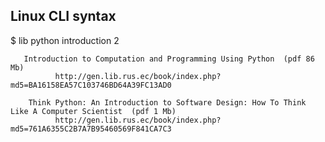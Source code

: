 ## Linux CLI syntax

$ lib python introduction 2

       Introduction to Computation and Programming Using Python  (pdf 86 Mb) 
 		      http://gen.lib.rus.ec/book/index.php?md5=BA16158EA57C103746BD64A39FC13AD0 

        Think Python: An Introduction to Software Design: How To Think Like A Computer Scientist  (pdf 1 Mb) 
 		      http://gen.lib.rus.ec/book/index.php?md5=761A6355C2B7A7B95460569F841CA7C3 
